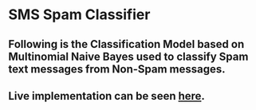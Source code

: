 # SMS Spam Classifier

## Following is the Classification Model based on Multinomial Naive Bayes used to classify Spam text messages from Non-Spam messages.

## Live implementation can be seen <a href="https://sms-spam-classifier-vishal.herokuapp.com/">here</a>. 
